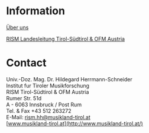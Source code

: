 # Information

[Über uns](/international/working-groups/austria/innsbruck/home.html)

[RISM Landesleitung Tirol-Südtirol & OFM Austria](/international/working-groups/austria/innsbruck/ofm.html)

# Contact

Univ.-Doz. Mag. Dr. Hildegard Herrmann-Schneider  
Institut fur Tiroler Musikforschung  
RISM Tirol-Südtirol & OFM Austria  
Rumer Str. 51d  
A - 6063 Innsbruck / Post Rum  
Tel. & Fax +43 512 263272  
E-Mail: [rism.hh@musikland-tirol.at](mailto:rism.hh@musikland-tirol.at)  
[www.musikland-tirol.at](http://www.musikland-tirol.at/)